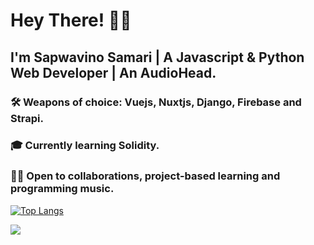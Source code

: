 # Hey There! 👋🏾

## I'm Sapwavino Samari | A Javascript & Python Web Developer | An AudioHead.  
 
### 🛠 Weapons of choice: Vuejs, Nuxtjs, Django, Firebase and Strapi.
### 🎓 Currently learning Solidity.
### 👍🏾 Open to collaborations, project-based learning and programming music.

[![Top Langs](https://github-readme-stats.vercel.app/api/top-langs/?username=vinosamari&layout=compact&show_icons=true&theme=synthwave)](https://github.com/vinosamari/github-readme-stats)

<img src="https://github-readme-stats.vercel.app/api?username=vinosamari&show_icons=true&theme=synthwave">


